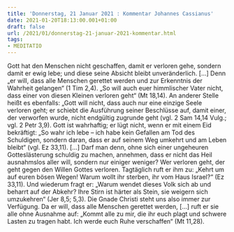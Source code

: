 ```yaml
---
title: 'Donnerstag, 21 Januar 2021 : Kommentar Johannes Cassianus'
date: 2021-01-20T18:13:00.001+01:00
draft: false
url: /2021/01/donnerstag-21-januar-2021-kommentar.html
tags: 
- MEDITATIO
---
```


Gott hat den Menschen nicht geschaffen, damit er verloren gehe, sondern damit er ewig lebe; und diese seine Absicht bleibt unveränderlich. \[…\] Denn „er will, dass alle Menschen gerettet werden und zur Erkenntnis der Wahrheit gelangen“ (1 Tim 2,4). „So will auch euer himmlischer Vater nicht, dass einer von diesen Kleinen verloren geht“ (Mt 18,14). An anderer Stelle heißt es ebenfalls: „Gott will nicht, dass auch nur eine einzige Seele verloren geht; er schiebt die Ausführung seiner Beschlüsse auf, damit einer, der verworfen wurde, nicht endgültig zugrunde geht (vgl. 2 Sam 14,14 Vulg.; vgl. 2 Petr 3,9). Gott ist wahrhaftig; er lügt nicht, wenn er mit einem Eid bekräftigt: „So wahr ich lebe – ich habe kein Gefallen am Tod des Schuldigen, sondern daran, dass er auf seinem Weg umkehrt und am Leben bleibt“ (vgl. Ez 33,11). \[…\] Darf man denn, ohne sich einer ungeheuren Gotteslästerung schuldig zu machen, annehmen, dass er nicht das Heil ausnahmslos aller will, sondern nur einiger weniger? Wer verloren geht, der geht gegen den Willen Gottes verloren. Tagtäglich ruft er ihm zu: „Kehrt um auf euren bösen Wegen! Warum wollt ihr sterben, ihr vom Haus Israel?“ (Ez 33,11). Und wiederum fragt er: „Warum wendet dieses Volk sich ab und beharrt auf der Abkehr? Ihre Stirn ist härter als Stein, sie weigern sich umzukehren“ (Jer 8,5; 5,3). Die Gnade Christi steht uns also immer zur Verfügung. Da er will, dass alle Menschen gerettet werden, \[…\] ruft er sie alle ohne Ausnahme auf: „Kommt alle zu mir, die ihr euch plagt und schwere Lasten zu tragen habt. Ich werde euch Ruhe verschaffen“ (Mt 11,28).
